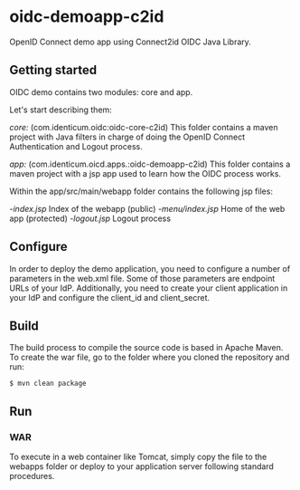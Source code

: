 
# oidc-demoapp-c2id
OpenID Connect demo app using Connect2id OIDC Java Library.

## Getting started
OIDC demo contains two modules: core and app.

Let's start describing them:

*core:* (com.identicum.oidc:oidc-core-c2id)
This folder contains a maven project with Java filters in charge of doing the OpenID Connect Authentication and Logout process.

*app:* (com.identicum.oicd.apps.:oidc-demoapp-c2id)
This folder contains a maven project with a jsp app used to learn how the OIDC process works.

Within the app/src/main/webapp folder contains the following jsp files:

-*index.jsp* Index of the webapp (public)
-*menu/index.jsp* Home of the web app (protected)
-*logout.jsp*  Logout process


## Configure
In order to deploy the demo application, you need to configure a number of parameters in the web.xml file. Some of those parameters are endpoint URLs of your IdP. Additionally, you need to create your client application in your IdP and configure the client_id and client_secret.

## Build
The build process to compile the source code is based in Apache Maven. To create the war file, go to the folder where you cloned the repository and run:

	$ mvn clean package

## Run
### WAR
To execute in a web container like Tomcat, simply copy the file to the webapps folder or deploy to your application server following standard procedures.